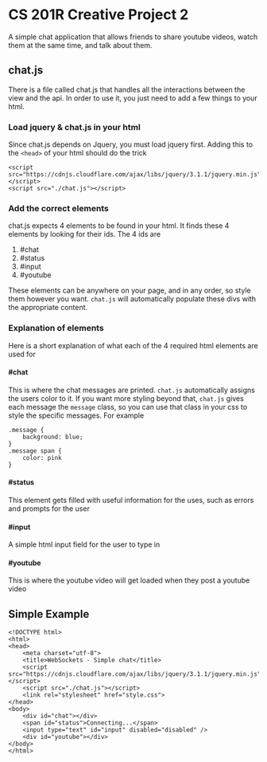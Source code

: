 # CS 201R Creative Project 2

A simple chat application that allows friends to share youtube videos, watch them at the same time, and talk about them.  

## chat.js
There is a file called chat.js that handles all the interactions between the view and the api.  In order to use it, you just need to add a few things to your html.  

### Load jquery & chat.js in your html
Since chat.js depends on Jquery, you must load jquery first.  Adding this to the `<head>` of your html should do the trick
    
    <script src="https://cdnjs.cloudflare.com/ajax/libs/jquery/3.1.1/jquery.min.js"></script>
    <script src="./chat.js"></script>
    
### Add the correct elements
chat.js expects 4 elements to be found in your html.  It finds these 4 elements by looking for their ids.  The 4 ids are

1. #chat
2. #status
3. #input
4. #youtube

These elements can be anywhere on your page, and in any order, so style them however you want.  `chat.js` will automatically populate these divs with the appropriate content.

### Explanation of elements
Here is a short explanation of what each of the 4 required html elements are used for

#### #chat
This is where the chat messages are printed.  `chat.js` automatically assigns the users color to it.  If you want more styling beyond that, `chat.js` gives each message the `message` class, so you can use that class in your css to style the specific messages.  For example
    
    .message {
        background: blue;
    }
    .message span {
        color: pink
    }
    
#### #status
This element gets filled with useful information for the uses, such as errors and prompts for the user

#### #input
A simple html input field for the user to type in

#### #youtube
This is where the youtube video will get loaded when they post a youtube video
    
## Simple Example
```
<!DOCTYPE html>
<html>
<head>
    <meta charset="utf-8">
    <title>WebSockets - Simple chat</title>
    <script src="https://cdnjs.cloudflare.com/ajax/libs/jquery/3.1.1/jquery.min.js"></script>
    <script src="./chat.js"></script>
    <link rel="stylesheet" href="style.css">
</head>
<body>
    <div id="chat"></div>
    <span id="status">Connecting...</span>
    <input type="text" id="input" disabled="disabled" />
    <div id="youtube"></div>
</body>
</html>
```
